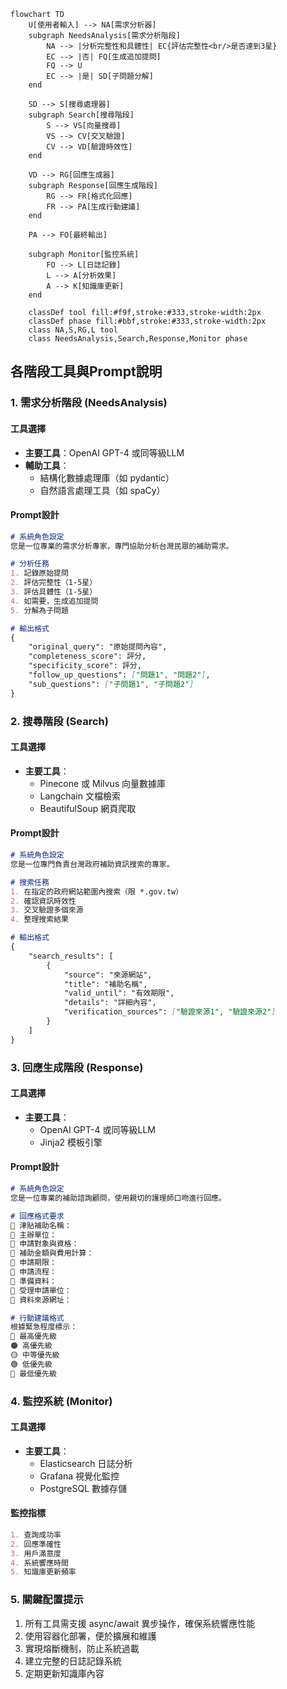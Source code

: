 ```mermaid
flowchart TD
    U[使用者輸入] --> NA[需求分析器]
    subgraph NeedsAnalysis[需求分析階段]
        NA --> |分析完整性和具體性| EC{評估完整性<br/>是否達到3星}
        EC --> |否| FQ[生成追加提問]
        FQ --> U
        EC --> |是| SD[子問題分解]
    end
    
    SD --> S[搜尋處理器]
    subgraph Search[搜尋階段]
        S --> VS[向量搜尋]
        VS --> CV[交叉驗證]
        CV --> VD[驗證時效性]
    end
    
    VD --> RG[回應生成器]
    subgraph Response[回應生成階段]
        RG --> FR[格式化回應]
        FR --> PA[生成行動建議]
    end
    
    PA --> FO[最終輸出]
    
    subgraph Monitor[監控系統]
        FO --> L[日誌記錄]
        L --> A[分析效果]
        A --> K[知識庫更新]
    end

    classDef tool fill:#f9f,stroke:#333,stroke-width:2px
    classDef phase fill:#bbf,stroke:#333,stroke-width:2px
    class NA,S,RG,L tool
    class NeedsAnalysis,Search,Response,Monitor phase
```


## 各階段工具與Prompt說明

### 1. 需求分析階段 (NeedsAnalysis)

#### 工具選擇
- **主要工具**：OpenAI GPT-4 或同等級LLM
- **輔助工具**：
  - 結構化數據處理庫（如 pydantic）
  - 自然語言處理工具（如 spaCy）

#### Prompt設計
```markdown
# 系統角色設定
您是一位專業的需求分析專家，專門協助分析台灣民眾的補助需求。

# 分析任務
1. 記錄原始提問
2. 評估完整性（1-5星）
3. 評估具體性（1-5星）
4. 如需要，生成追加提問
5. 分解為子問題

# 輸出格式
{
    "original_query": "原始提問內容",
    "completeness_score": 評分,
    "specificity_score": 評分,
    "follow_up_questions": ["問題1", "問題2"],
    "sub_questions": ["子問題1", "子問題2"]
}
```

### 2. 搜尋階段 (Search)

#### 工具選擇
- **主要工具**：
  - Pinecone 或 Milvus 向量數據庫
  - Langchain 文檔檢索
  - BeautifulSoup 網頁爬取
  
#### Prompt設計
```markdown
# 系統角色設定
您是一位專門負責台灣政府補助資訊搜索的專家。

# 搜索任務
1. 在指定的政府網站範圍內搜索（限 *.gov.tw）
2. 確認資訊時效性
3. 交叉驗證多個來源
4. 整理搜索結果

# 輸出格式
{
    "search_results": [
        {
            "source": "來源網站",
            "title": "補助名稱",
            "valid_until": "有效期限",
            "details": "詳細內容",
            "verification_sources": ["驗證來源1", "驗證來源2"]
        }
    ]
}
```

### 3. 回應生成階段 (Response)

#### 工具選擇
- **主要工具**：
  - OpenAI GPT-4 或同等級LLM
  - Jinja2 模板引擎
  
#### Prompt設計
```markdown
# 系統角色設定
您是一位專業的補助諮詢顧問，使用親切的護理師口吻進行回應。

# 回應格式要求
🌼 津貼補助名稱：
🌼 主辦單位：
🌼 申請對象與資格：
🌼 補助金額與費用計算：
🌼 申請期限：
🌼 申請流程：
🌼 準備資料：
🌼 受理申請單位：
🌼 資料來源網址：

# 行動建議格式
根據緊急程度標示：
🔴 最高優先級
🟠 高優先級
🟡 中等優先級
🟢 低優先級
🔵 最低優先級
```

### 4. 監控系統 (Monitor)

#### 工具選擇
- **主要工具**：
  - Elasticsearch 日誌分析
  - Grafana 視覺化監控
  - PostgreSQL 數據存儲

#### 監控指標
```markdown
1. 查詢成功率
2. 回應準確性
3. 用戶滿意度
4. 系統響應時間
5. 知識庫更新頻率
```

### 5. 關鍵配置提示

1. 所有工具需支援 async/await 異步操作，確保系統響應性能
2. 使用容器化部署，便於擴展和維護
3. 實現熔斷機制，防止系統過載
4. 建立完整的日誌記錄系統
5. 定期更新知識庫內容